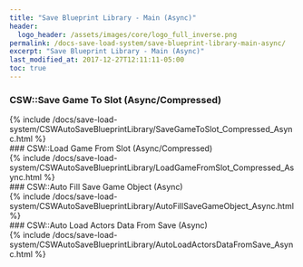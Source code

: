 ```yaml
---
title: "Save Blueprint Library - Main (Async)"
header:
  logo_header: /assets/images/core/logo_full_inverse.png
permalink: /docs-save-load-system/save-blueprint-library-main-async/
excerpt: "Save Blueprint Library - Main (Async)"
last_modified_at: 2017-12-27T12:11:11-05:00
toc: true
---
```


### CSW::Save Game To Slot (Async/Compressed)
<div>
{% include /docs/save-load-system/CSWAutoSaveBlueprintLibrary/SaveGameToSlot_Compressed_Async.html %}
</div>
### CSW::Load Game From Slot (Async/Compressed)
<div>
{% include /docs/save-load-system/CSWAutoSaveBlueprintLibrary/LoadGameFromSlot_Compressed_Async.html %}
</div>
### CSW::Auto Fill Save Game Object (Async)
<div>
{% include /docs/save-load-system/CSWAutoSaveBlueprintLibrary/AutoFillSaveGameObject_Async.html %}
</div>
### CSW::Auto Load Actors Data From Save (Async)
<div>
{% include /docs/save-load-system/CSWAutoSaveBlueprintLibrary/AutoLoadActorsDataFromSave_Async.html %}
</div>